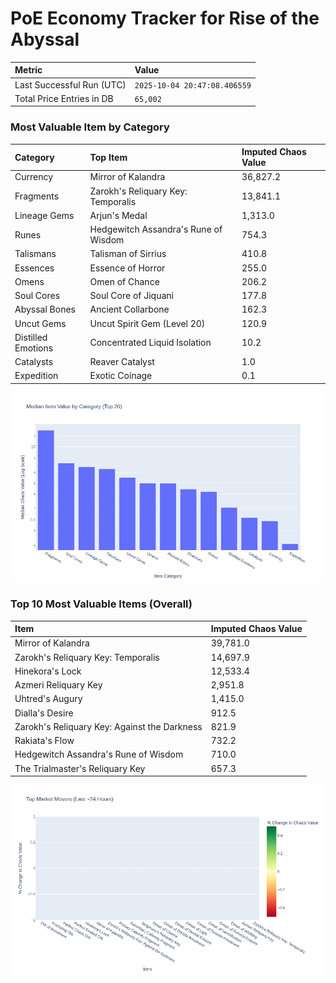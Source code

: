 # PoE Economy Tracker for Rise of the Abyssal

<!-- START_MAINTENANCE -->
| Metric | Value |
|:---|:---|
| Last Successful Run (UTC) | `2025-10-04 20:47:08.406559` |
| Total Price Entries in DB | `65,002` |

<!-- END_MAINTENANCE -->

<!-- START_DATAFRAME_DEBUG -->
<!-- END_DATAFRAME_DEBUG -->

<!-- START_CATEGORY_ANALYSIS -->
### Most Valuable Item by Category
| Category | Top Item | Imputed Chaos Value |
| :--- | :--- | :--- |
| Currency | Mirror of Kalandra | 36,827.2 |
| Fragments | Zarokh's Reliquary Key: Temporalis | 13,841.1 |
| Lineage Gems | Arjun's Medal | 1,313.0 |
| Runes | Hedgewitch Assandra's Rune of Wisdom | 754.3 |
| Talismans | Talisman of Sirrius | 410.8 |
| Essences | Essence of Horror | 255.0 |
| Omens | Omen of Chance | 206.2 |
| Soul Cores | Soul Core of Jiquani | 177.8 |
| Abyssal Bones | Ancient Collarbone | 162.3 |
| Uncut Gems | Uncut Spirit Gem (Level 20) | 120.9 |
| Distilled Emotions | Concentrated Liquid Isolation | 10.2 |
| Catalysts | Reaver Catalyst | 1.0 |
| Expedition | Exotic Coinage | 0.1 |


![Category Analysis Chart](charts/category_analysis.png)
<!-- END_ANALYSIS -->

<!-- START_ANALYSIS -->
### Top 10 Most Valuable Items (Overall)
| Item | Imputed Chaos Value |
| :--- | :--- |
| Mirror of Kalandra | 39,781.0 |
| Zarokh's Reliquary Key: Temporalis | 14,697.9 |
| Hinekora's Lock | 12,533.4 |
| Azmeri Reliquary Key | 2,951.8 |
| Uhtred's Augury | 1,415.0 |
| Dialla's Desire | 912.5 |
| Zarokh's Reliquary Key: Against the Darkness | 821.9 |
| Rakiata's Flow | 732.2 |
| Hedgewitch Assandra's Rune of Wisdom | 710.0 |
| The Trialmaster's Reliquary Key | 657.3 |


![Market Movers Chart](charts/market_movers.png)
<!-- END_ANALYSIS -->

